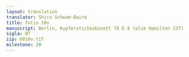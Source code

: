 ```yaml
---
layout: translation
translator: Shira Schwam-Baird
title: folio 10v
manuscript: Berlin, Kupferstichkabinett 78 D 8 (olim Hamilton 337)
sigla: BT
iip: b010v.tif
milestone: 20
---
```


